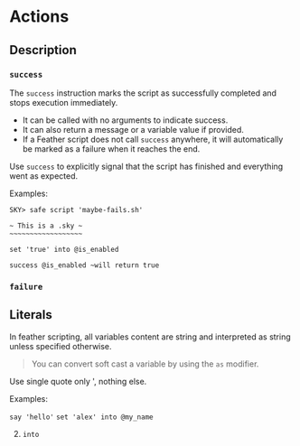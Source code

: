# Actions

## Description

### `success`

The `success` instruction marks the script as successfully completed and stops execution immediately.

- It can be called with no arguments to indicate success.
- It can also return a message or a variable value if provided.
- If a Feather script does not call `success` anywhere, it will automatically be marked as a failure when it reaches the end.

Use `success` to explicitly signal that the script has finished and everything went as expected.

Examples:

```sky
SKY> safe script 'maybe-fails.sh'
```

```sky
~ This is a .sky ~
~~~~~~~~~~~~~~~~~~

set 'true' into @is_enabled

success @is_enabled ~will return true
```

### `failure`

## Literals

In feather scripting, all variables content are string and interpreted as string unless specified otherwise.

> You can convert soft cast a variable by using the `as` modifier.

Use single quote only ', nothing else.

Examples:

`say 'hello'`
`set 'alex' into @my_name`

2. `into`
